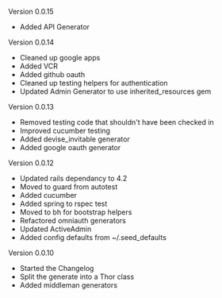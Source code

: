 Version 0.0.15
  - Added API Generator
  
Version 0.0.14
  - Cleaned up google apps
  - Added VCR
  - Added github oauth
  - Cleaned up testing helpers for authentication
  - Updated Admin Generator to use inherited_resources gem
  
Version 0.0.13
  - Removed testing code that shouldn't have been checked in
  - Improved cucumber testing
  - Added devise_invitable generator
  - Added google oauth generator  

Version 0.0.12
  - Updated rails dependancy to 4.2
  - Moved to guard from autotest
  - Added cucumber
  - Added spring to rspec test
  - Moved to bh for bootstrap helpers
  - Refactored omniauth generators
  - Updated ActiveAdmin
  - Added config defaults from ~/.seed_defaults

Version 0.0.10
  - Started the Changelog
  - Split the generate into a Thor class
  - Added middleman generators
  